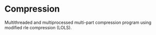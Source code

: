 # Compression
Multithreaded and multiprocessed multi-part compression program using modified rle compression (LOLS).
